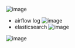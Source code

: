 ![image](https://github.com/user-attachments/assets/21b6f86b-98a2-4c20-84a1-0e8f6949f191)
- airflow log
![image](https://github.com/user-attachments/assets/9091433b-d2de-4db2-8361-69b9e3e7f702)
- elasticsearch
![image](https://github.com/user-attachments/assets/2d204cd6-0a24-4fdc-b18f-454514209ca0)

![image](https://github.com/user-attachments/assets/8c0e23e0-43a6-47c6-84a9-d9def21ab802)
